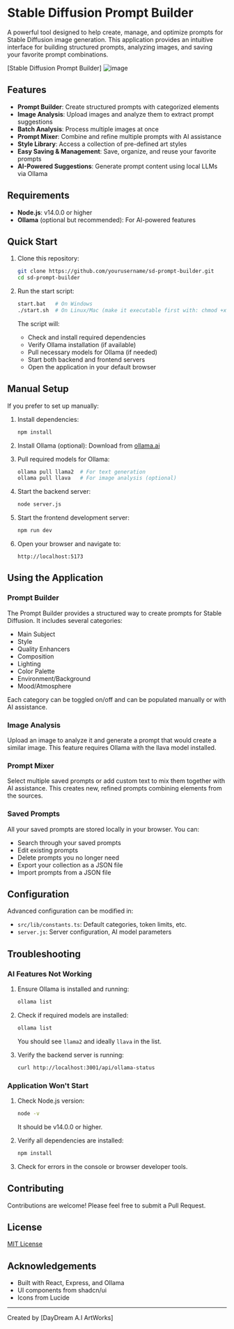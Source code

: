 # Stable Diffusion Prompt Builder

A powerful tool designed to help create, manage, and optimize prompts for Stable Diffusion image generation. This application provides an intuitive interface for building structured prompts, analyzing images, and saving your favorite prompt combinations.

[Stable Diffusion Prompt Builder] ![image](https://github.com/user-attachments/assets/8c78a7dc-14af-455d-a267-a54c0f10b96b)

## Features

- **Prompt Builder**: Create structured prompts with categorized elements
- **Image Analysis**: Upload images and analyze them to extract prompt suggestions
- **Batch Analysis**: Process multiple images at once
- **Prompt Mixer**: Combine and refine multiple prompts with AI assistance
- **Style Library**: Access a collection of pre-defined art styles
- **Easy Saving & Management**: Save, organize, and reuse your favorite prompts
- **AI-Powered Suggestions**: Generate prompt content using local LLMs via Ollama

## Requirements

- **Node.js**: v14.0.0 or higher
- **Ollama** (optional but recommended): For AI-powered features

## Quick Start

1. Clone this repository:
   ```bash
   git clone https://github.com/yourusername/sd-prompt-builder.git
   cd sd-prompt-builder
   ```

2. Run the start script:
   ```bash
   start.bat   # On Windows
   ./start.sh  # On Linux/Mac (make it executable first with: chmod +x start.sh)
   ```

   The script will:
   - Check and install required dependencies
   - Verify Ollama installation (if available)
   - Pull necessary models for Ollama (if needed)
   - Start both backend and frontend servers
   - Open the application in your default browser

## Manual Setup

If you prefer to set up manually:

1. Install dependencies:
   ```bash
   npm install
   ```

2. Install Ollama (optional):
   Download from [ollama.ai](https://ollama.ai/download)

3. Pull required models for Ollama:
   ```bash
   ollama pull llama2  # For text generation
   ollama pull llava   # For image analysis (optional)
   ```

4. Start the backend server:
   ```bash
   node server.js
   ```

5. Start the frontend development server:
   ```bash
   npm run dev
   ```

6. Open your browser and navigate to:
   ```
   http://localhost:5173
   ```

## Using the Application

### Prompt Builder

The Prompt Builder provides a structured way to create prompts for Stable Diffusion. It includes several categories:

- Main Subject
- Style
- Quality Enhancers
- Composition
- Lighting
- Color Palette
- Environment/Background
- Mood/Atmosphere

Each category can be toggled on/off and can be populated manually or with AI assistance.

### Image Analysis

Upload an image to analyze it and generate a prompt that would create a similar image. This feature requires Ollama with the llava model installed.

### Prompt Mixer

Select multiple saved prompts or add custom text to mix them together with AI assistance. This creates new, refined prompts combining elements from the sources.

### Saved Prompts

All your saved prompts are stored locally in your browser. You can:
- Search through your saved prompts
- Edit existing prompts
- Delete prompts you no longer need
- Export your collection as a JSON file
- Import prompts from a JSON file

## Configuration

Advanced configuration can be modified in:
- `src/lib/constants.ts`: Default categories, token limits, etc.
- `server.js`: Server configuration, AI model parameters

## Troubleshooting

### AI Features Not Working

1. Ensure Ollama is installed and running:
   ```bash
   ollama list
   ```

2. Check if required models are installed:
   ```bash
   ollama list
   ```
   You should see `llama2` and ideally `llava` in the list.

3. Verify the backend server is running:
   ```bash
   curl http://localhost:3001/api/ollama-status
   ```

### Application Won't Start

1. Check Node.js version:
   ```bash
   node -v
   ```
   It should be v14.0.0 or higher.

2. Verify all dependencies are installed:
   ```bash
   npm install
   ```

3. Check for errors in the console or browser developer tools.

## Contributing

Contributions are welcome! Please feel free to submit a Pull Request.

## License

[MIT License](LICENSE)

## Acknowledgements

- Built with React, Express, and Ollama
- UI components from shadcn/ui
- Icons from Lucide

---

Created by [DayDream A.I ArtWorks]

